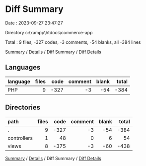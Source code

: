 # Diff Summary

Date : 2023-09-27 23:47:27

Directory c:\\xampp\\htdocs\\commerce-app

Total : 9 files,  -327 codes, -3 comments, -54 blanks, all -384 lines

[Summary](results.md) / [Details](details.md) / Diff Summary / [Diff Details](diff-details.md)

## Languages
| language | files | code | comment | blank | total |
| :--- | ---: | ---: | ---: | ---: | ---: |
| PHP | 9 | -327 | -3 | -54 | -384 |

## Directories
| path | files | code | comment | blank | total |
| :--- | ---: | ---: | ---: | ---: | ---: |
| . | 9 | -327 | -3 | -54 | -384 |
| controllers | 1 | 48 | 0 | 6 | 54 |
| views | 8 | -375 | -3 | -60 | -438 |

[Summary](results.md) / [Details](details.md) / Diff Summary / [Diff Details](diff-details.md)